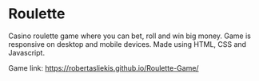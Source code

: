 # Roulette

Casino roulette game where you can bet, roll and win big money. Game is responsive on desktop and mobile devices. Made using HTML, CSS and Javascript.

Game link: https://robertasliekis.github.io/Roulette-Game/
